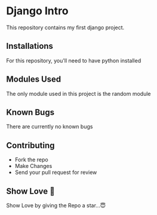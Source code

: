 # Django Intro 
This repository contains my first django project.

## Installations
For this repository, you'll need to have python installed

## Modules Used
The only module used in this project is the random module

## Known Bugs
There are currently no known bugs

## Contributing
- Fork the repo
- Make Changes
- Send your pull request for review

## Show Love 💓
Show Love by giving the Repo a star...😇
